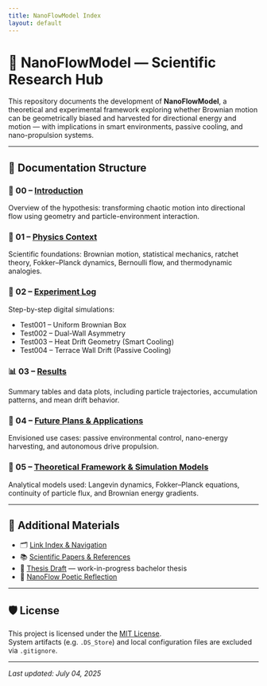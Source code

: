 ```yaml
---
title: NanoFlowModel Index
layout: default
---
```


# 🔬 NanoFlowModel — Scientific Research Hub

This repository documents the development of **NanoFlowModel**, a theoretical and experimental framework exploring whether Brownian motion can be geometrically biased and harvested for directional energy and motion — with implications in smart environments, passive cooling, and nano-propulsion systems.

---

## 📂 Documentation Structure

### 🧭 00 – [Introduction](./docs/00_introduction.md)

Overview of the hypothesis: transforming chaotic motion into directional flow using geometry and particle-environment interaction.

### 🔬 01 – [Physics Context](./docs/01_physics_context.md)

Scientific foundations: Brownian motion, statistical mechanics, ratchet theory, Fokker–Planck dynamics, Bernoulli flow, and thermodynamic analogies.

### 🧪 02 – [Experiment Log](./docs/02_experiment_log.md)

Step-by-step digital simulations:

- Test001 – Uniform Brownian Box
- Test002 – Dual-Wall Asymmetry
- Test003 – Heat Drift Geometry (Smart Cooling)
- Test004 – Terrace Wall Drift (Passive Cooling)

### 📊 03 – [Results](./docs/03_results.md)

Summary tables and data plots, including particle trajectories, accumulation patterns, and mean drift behavior.

### 🚀 04 – [Future Plans & Applications](./docs/04_future_plans.md)

Envisioned use cases: passive environmental control, nano-energy harvesting, and autonomous drive propulsion.

### 🧠 05 – [Theoretical Framework & Simulation Models](./docs/05_theory_and_model.md)

Analytical models used: Langevin dynamics, Fokker–Planck equations, continuity of particle flux, and Brownian energy gradients.

---

## 📎 Additional Materials

- 🗂️ [Link Index & Navigation](./links.md)
- 📚 [Scientific Papers & References](./references/papers.md)
- 📄 [Thesis Draft](./thesis.md) — work-in-progress bachelor thesis
- 🎴 [NanoFlow Poetic Reflection](./docs/poetry.md)

---

## 🛡 License

This project is licensed under the [MIT License](./LICENSE).  
System artifacts (e.g. `.DS_Store`) and local configuration files are excluded via `.gitignore`.

---

_Last updated: July 04, 2025_
